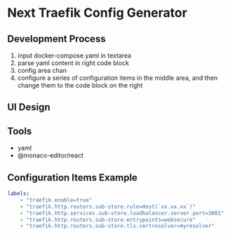 # Next Traefik Config Generator

## Development Process

1. input docker-compose.yaml in textarea
2. parse yaml content in right code block
3. config area chan
4. configure a series of configuration items in the middle area, and then change them to the code block on the right

## UI Design


## Tools

- yaml
- @monaco-editor/react

## Configuration Items Example

```yaml
labels:
    - "traefik.enable=true"
    - "traefik.http.routers.sub-store.rule=Host(`xx.xx.xx`)"
    - "traefik.http.services.sub-store.loadbalancer.server.port=3001"
    - "traefik.http.routers.sub-store.entrypoints=websecure"
    - "traefik.http.routers.sub-store.tls.certresolver=myresolver"
```
